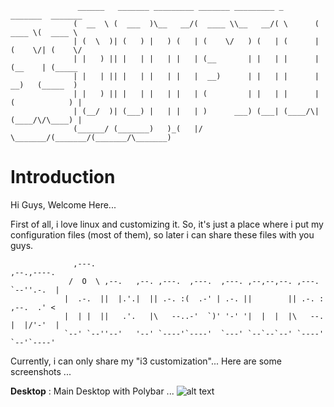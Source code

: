 
                   ______   _______ _________ _______ _________ _        _______  _______ 
                  (  __  \ (  ___  )\__   __/(  ____ \\__   __/( \      (  ____ \(  ____ \
                  | (  \  )| (   ) |   ) (   | (    \/   ) (   | (      | (    \/| (    \/
                  | |   ) || |   | |   | |   | (__       | |   | |      | (__    | (_____ 
                  | |   | || |   | |   | |   |  __)      | |   | |      |  __)   (_____  )
                  | |   ) || |   | |   | |   | (         | |   | |      | (            ) |
                  | (__/  )| (___) |   | |   | )      ___) (___| (____/\| (____/\/\____) |
                  (______/ (_______)   )_(   |/       \_______/(_______/(_______/\_______)
                                                                                          

# Introduction
Hi Guys, Welcome Here...

First of all, i love linux and customizing it.
So, it's just a place where i put my configuration files (most of them), so later i can share these files with you guys.

                                                                                              
                  ,---.                                                           ,--.,----.  
                 /  O  \ ,--.   ,--. ,---.  ,---.  ,---. ,--,--,--. ,---.         `--''.-.  | 
                |  .-.  ||  |.'.|  || .-. :(  .-' | .-. ||        || .-. :        ,--.  .' <  
                |  | |  ||   .'.   |\   --..-'  `)' '-' '|  |  |  |\   --.        |  |/'-'  | 
                `--' `--''--'   '--' `----'`----'  `---' `--`--`--' `----'        `--'`----'  
                                                                                                                                                                                   

Currently, i can only share my "i3 customization"...
Here are some screenshots ...

**Desktop** : Main Desktop with Polybar ...
![alt text](https://raw.githubusercontent.com/adi1090x/my_dotfiles/master/previews/i3_wm/desktop.png) <br />
